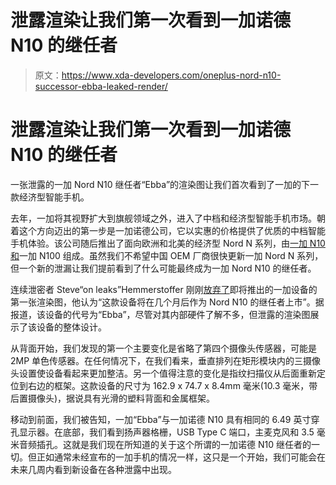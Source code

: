 # 泄露渲染让我们第一次看到一加诺德 N10 的继任者

> 原文：<https://www.xda-developers.com/oneplus-nord-n10-successor-ebba-leaked-render/>

# 泄露渲染让我们第一次看到一加诺德 N10 的继任者

一张泄露的一加 Nord N10 继任者“Ebba”的渲染图让我们首次看到了一加的下一款经济型智能手机。

去年，一加将其视野扩大到旗舰领域之外，进入了中档和经济型智能手机市场。朝着这个方向迈出的第一步是一加诺德公司，它以实惠的价格提供了优质的中档智能手机体验。该公司随后推出了面向欧洲和北美的经济型 Nord N 系列，由[一加 N10 和](https://www.xda-developers.com/oneplus-nord-n10-5g-nord-n100-specs-features-pricing-availability/)一加 N100 组成。虽然我们不希望中国 OEM 厂商很快更新一加 Nord N 系列，但一个新的泄漏让我们提前看到了什么可能最终成为一加 Nord N10 的继任者。

连续泄密者 Steve“on leaks”Hemmerstoffer 刚刚[放弃了](https://www.voice.com/post/@onleaks/exclusive-first-look-at-the-oneplus-nord-n10-successor-1616242580-887550781)即将推出的一加设备的第一张渲染图，他认为“这款设备将在几个月后作为 Nord N10 的继任者上市”。据报道，该设备的代号为“Ebba”，尽管对其内部硬件了解不多，但泄露的渲染图展示了该设备的整体设计。

从背面开始，我们发现的第一个主要变化是省略了第四个摄像头传感器，可能是 2MP 单色传感器。在任何情况下，在我们看来，垂直排列在矩形模块内的三摄像头设置使设备看起来更加整洁。另一个值得注意的变化是指纹扫描仪从后面重新定位到右边的框架。这款设备的尺寸为 162.9 x 74.7 x 8.4mm 毫米(10.3 毫米，带后置摄像头)，据说具有光滑的塑料背面和金属框架。

移动到前面，我们被告知，一加“Ebba”与一加诺德 N10 具有相同的 6.49 英寸穿孔显示器。在底部，我们看到扬声器格栅，USB Type C 端口，主麦克风和 3.5 毫米音频插孔。这就是我们现在所知道的关于这个所谓的一加诺德 N10 继任者的一切。但正如通常未经宣布的一加手机的情况一样，这只是一个开始，我们可能会在未来几周内看到新设备在各种泄露中出现。